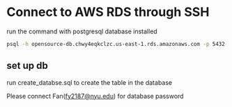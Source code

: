 # Connect to AWS RDS through SSH

run the command with postgresql database installed 

```bash
psql -h opensource-db.chwy4eqkclzc.us-east-1.rds.amazonaws.com -p 5432 -U postgres -d task-db
```

## set up db

run create_databse.sql to create the table in the database


Please connect Fan(fy2187@nyu.edu) for database password 

